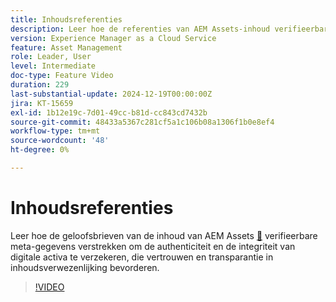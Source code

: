 ```yaml
---
title: Inhoudsreferenties
description: Leer hoe de referenties van AEM Assets-inhoud verifieerbare metagegevens bieden om de authenticiteit en integriteit van digitale elementen te garanderen.
version: Experience Manager as a Cloud Service
feature: Asset Management
role: Leader, User
level: Intermediate
doc-type: Feature Video
duration: 229
last-substantial-update: 2024-12-19T00:00:00Z
jira: KT-15659
exl-id: 1b12e19c-7d01-49cc-b81d-cc843cd7432b
source-git-commit: 48433a5367c281cf5a1c106b08a1306f1b0e8ef4
workflow-type: tm+mt
source-wordcount: '48'
ht-degree: 0%

---
```



# Inhoudsreferenties

Leer hoe de geloofsbrieven van de inhoud van AEM Assets [&#128279;](https://experienceleague.adobe.com/en/docs/experience-manager-cloud-service/content/assets/assets-view/content-credentials) verifieerbare meta-gegevens verstrekken om de authenticiteit en de integriteit van digitale activa te verzekeren, die vertrouwen en transparantie in inhoudsverwezenlijking bevorderen.

>[!VIDEO](https://video.tv.adobe.com/v/3441700/?learn=on&enablevpops)
